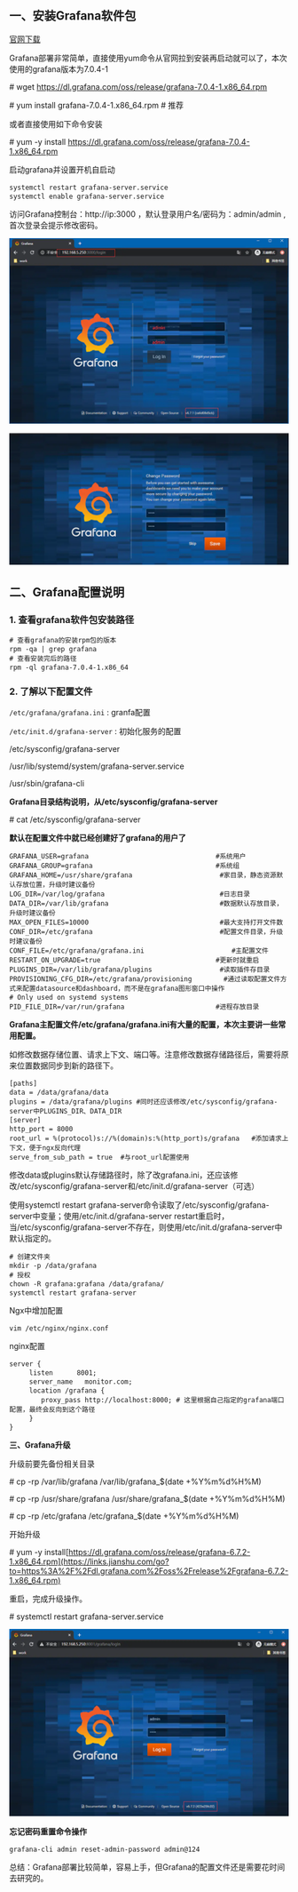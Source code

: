## 一、安装Grafana软件包

[官网下载](https://grafana.com/grafana/download)

Grafana部署非常简单，直接使用yum命令从官网拉到安装再启动就可以了，本次使用的grafana版本为7.0.4-1

\# wget https://dl.grafana.com/oss/release/grafana-7.0.4-1.x86_64.rpm

\# yum install grafana-7.0.4-1.x86_64.rpm   # 推荐

或者直接使用如下命令安装

\# yum -y install  https://dl.grafana.com/oss/release/grafana-7.0.4-1.x86_64.rpm

启动grafana并设置开机自启动

```shell
systemctl restart grafana-server.service
systemctl enable grafana-server.service
```

访问Grafana控制台：http://ip:3000 ，默认登录用户名/密码为：admin/admin ,首次登录会提示修改密码。

![img](01_安装与搭建.assets/23250218-cc61a4817d3fe323.png)

![img](01_安装与搭建.assets/23250218-1af9fff5d9d2850e.png)

 

## 二、Grafana配置说明

### 1. 查看grafana软件包安装路径

```shell
# 查看grafana的安装rpm包的版本
rpm -qa | grep grafana
# 查看安装完后的路径
rpm -ql grafana-7.0.4-1.x86_64
```

### 2. 了解以下配置文件

`/etc/grafana/grafana.ini` : granfa配置

`/etc/init.d/grafana-server` : 初始化服务的配置

/etc/sysconfig/grafana-server

/usr/lib/systemd/system/grafana-server.service

/usr/sbin/grafana-cli

**Grafana目录结构说明，从/etc/sysconfig/grafana-server**

\# cat /etc/sysconfig/grafana-server

**默认在配置文件中就已经创建好了grafana的用户了**

```properties
GRAFANA_USER=grafana       							#系统用户
GRAFANA_GROUP=grafana      							#系统组
GRAFANA_HOME=/usr/share/grafana    					 #家目录，静态资源默认存放位置，升级时建议备份
LOG_DIR=/var/log/grafana       					   	 #日志目录
DATA_DIR=/var/lib/grafana       					 #数据默认存放目录，升级时建议备份
MAX_OPEN_FILES=10000         						 #最大支持打开文件数
CONF_DIR=/etc/grafana        						 #配置文件目录，升级时建议备份
CONF_FILE=/etc/grafana/grafana.ini    					#主配置文件
RESTART_ON_UPGRADE=true        						#更新时就重启
PLUGINS_DIR=/var/lib/grafana/plugins       			 #读取插件存目录
PROVISIONING_CFG_DIR=/etc/grafana/provisioning  	  #通过读取配置文件方式来配置datasource和dashboard，而不是在grafana图形窗口中操作
# Only used on systemd systems
PID_FILE_DIR=/var/run/grafana           			#进程存放目录
```

**Grafana主配置文件/etc/grafana/grafana.ini有大量的配置，本次主要讲一些常用配置。**

如修改数据存储位置、请求上下文、端口等。注意修改数据存储路径后，需要将原来位置数据同步到新的路径下。

```properties
[paths]
data = /data/grafana/data
plugins = /data/grafana/plugins #同时还应该修改/etc/sysconfig/grafana-server中PLUGINS_DIR、DATA_DIR
[server]
http_port = 8000
root_url = %(protocol)s://%(domain)s:%(http_port)s/grafana   #添加请求上下文，便于ngx反向代理
serve_from_sub_path = true  #与root_url配置使用
```

修改data或plugins默认存储路径时，除了改grafana.ini，还应该修改/etc/sysconfig/grafana-server和/etc/init.d/grafana-server（可选）

使用systemctl restart grafana-server命令读取了/etc/sysconfig/grafana-server中变量；使用/etc/init.d/grafana-server restart重启时，当/etc/sysconfig/grafana-server不存在，则使用/etc/init.d/grafana-server中默认指定的。

```shell
# 创建文件夹
mkdir -p /data/grafana
# 授权
chown -R grafana:grafana /data/grafana/
systemctl restart grafana-server    
```

Ngx中增加配置

```shell
vim /etc/nginx/nginx.conf
```

nginx配置

``` 
server {
     listen      8001;
     server_name   monitor.com;
     location /grafana {
        proxy_pass http://localhost:8000; # 这里根据自己指定的grafana端口配置，最终会反向到这个路径
     }
}
```

**三、Grafana升级**

升级前要先备份相关目录

\# cp -rp /var/lib/grafana /var/lib/grafana_$(date +%Y%m%d%H%M)

\# cp -rp /usr/share/grafana /usr/share/grafana_$(date +%Y%m%d%H%M)

\# cp -rp /etc/grafana /etc/grafana_$(date +%Y%m%d%H%M)

开始升级

\# yum -y install[https://dl.grafana.com/oss/release/grafana-6.7.2-1.x86_64.rpm](https://links.jianshu.com/go?to=https%3A%2F%2Fdl.grafana.com%2Foss%2Frelease%2Fgrafana-6.7.2-1.x86_64.rpm)

重启，完成升级操作。

\# systemctl restart grafana-server.service

![img](01_安装与搭建.assets/23250218-8b97dcd0973a77cd.png)



**忘记密码重置命令操作**

```shell
grafana-cli admin reset-admin-password admin@124
```

总结：Grafana部署比较简单，容易上手，但Grafana的配置文件还是需要花时间去研究的。



 